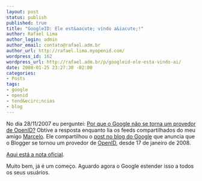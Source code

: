 ```yaml
--- 
layout: post
status: publish
published: true
title: "GoogleID: Ele est&aacute; vindo a&iacute;!"
author: Rafael Lima
author_login: admin
author_email: contato@rafael.adm.br
author_url: http://rafael.lima.myopenid.com/
wordpress_id: 162
wordpress_url: http://rafael.adm.br/p/googleid-ele-esta-vindo-ai/
date: 2008-01-25 23:27:30 -02:00
categories: 
- Posts
tags: 
- google
- openid
- tend&ecirc;ncias
- blog
---
```

No dia 28/11/2007 eu perguntei: <a href="http://rafael.adm.br/p/cade-o-googleid/">Por que o Google n&atilde;o se torna um provedor de OpenID?</a>
Obtive a resposta enquanto lia os feeds compartilhados do meu amigo <a href="http://pensoporquepenso.com">Marcelo</a>. Ele compartilhou o <a href="http://googlesystem.blogspot.com/2008/01/blogger-becomes-openid-provider.html">post no blog do Google</a> que anuncia que o Blogger se tornou um provedor de <a href="http://openid.net">OpenID</a>, desde 17 de janeiro de 2008.

<a href="http://bloggerindraft.blogspot.com/2008/01/new-feature-blogger-as-openid-provider.html">Aqui est&aacute; a nota oficial</a>.

Muito bem, j&aacute; &eacute; um come&ccedil;o. Aguardo agora o Google estender isso a todos os seus usu&aacute;rios.
